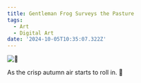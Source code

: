 ```yaml
---
title: Gentleman Frog Surveys the Pasture
tags:
  - Art
  - Digital Art
date: '2024-10-05T10:35:07.322Z'
---
```


![🌌](http://res.cloudinary.com/cpadilla/image/upload/v1728075816/chrisdpadilla/blog/art/sudjaytij226frgikrmk.jpg)

As the crisp autumn air starts to roll in. 🍂
